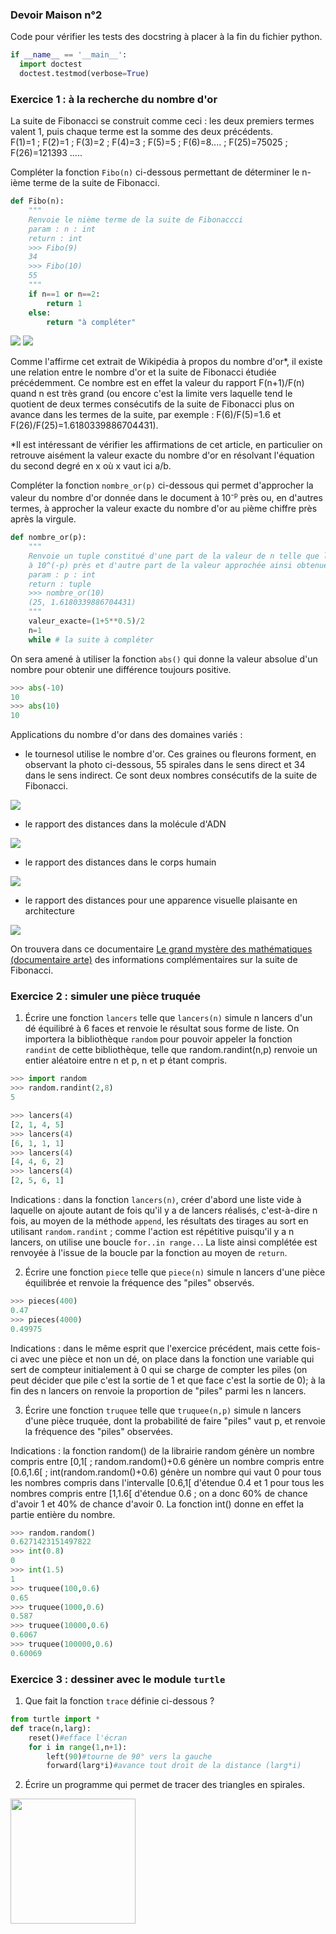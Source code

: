 ### Devoir Maison n°2

Code pour vérifier les tests des docstring à placer à la fin du fichier python.

```Python
if __name__ == '__main__':
  import doctest
  doctest.testmod(verbose=True)
```
### Exercice 1 : à la recherche du nombre d'or

La suite de Fibonacci se construit comme ceci : les deux premiers termes valent 1, puis chaque terme est la somme des deux précédents.   
F(1)=1 ; F(2)=1 ; F(3)=2 ; F(4)=3 ; F(5)=5 ; F(6)=8.... ; F(25)=75025 ; F(26)=121393 .....

Compléter la fonction `Fibo(n)` ci-dessous permettant de déterminer le n-ième terme de la suite de Fibonacci.

```Python
def Fibo(n):
    """
    Renvoie le nième terme de la suite de Fibonaccci
    param : n : int
    return : int
    >>> Fibo(9)
    34
    >>> Fibo(10)
    55
    """
    if n==1 or n==2:
        return 1
    else:
        return "à compléter"
```
<img src="Assets/suite-de-fibonacci-phi.png.webp"> 

<img src="Assets/nombre_or.png"> 

Comme l'affirme cet extrait de Wikipédia à propos du nombre d'or*, il existe une relation entre le nombre d'or et la suite de Fibonacci étudiée précédemment. Ce nombre est en effet la valeur du rapport F(n+1)/F(n) quand n est très grand (ou encore c'est la limite vers laquelle tend le quotient de deux termes consécutifs de la suite de Fibonacci plus on avance dans les termes de la suite, par exemple : F(6)/F(5)=1.6 et F(26)/F(25)=1.6180339886704431).   

*Il est intéressant de vérifier les affirmations de cet article, en particulier on retrouve aisément la valeur exacte du nombre d'or en résolvant l'équation du second degré en x où x vaut ici a/b.

Compléter la fonction `nombre_or(p)` ci-dessous qui permet d'approcher la valeur du nombre d'or donnée dans le document à 10<sup>-`p`</sup> près ou, en d'autres termes, à approcher la valeur exacte du nombre d'or au `p`ième chiffre près après la virgule.

```Python
def nombre_or(p):
    """
    Renvoie un tuple constitué d'une part de la valeur de n telle que le rapport Fibo(n+1)/Fibo(n) approche le nombre d'or 
    à 10^(-p) près et d'autre part de la valeur approchée ainsi obtenue
    param : p : int
    return : tuple 
    >>> nombre_or(10)
    (25, 1.6180339886704431)
    """
    valeur_exacte=(1+5**0.5)/2
    n=1
    while # la suite à compléter
```

On sera amené à utiliser la fonction `abs()` qui donne la valeur absolue d'un nombre pour obtenir une différence toujours positive.
```Python
>>> abs(-10)
10
>>> abs(10)
10
```

Applications du nombre d'or dans des domaines variés : 

- le tournesol utilise le nombre d'or. Ces graines ou fleurons forment, en observant la photo ci-dessous, 55 spirales dans le sens direct et 34 dans le sens indirect. Ce sont deux nombres consécutifs de la suite de Fibonacci.

<img src="Assets/tournesol.jpg.webp"> 

- le rapport des distances dans la molécule d'ADN

<img src="Assets/nombre-dor-adn.png.webp"> 

- le rapport des distances dans le corps humain

<img src="Assets/nombre-or-corps-humain.jpg.webp"> 

- le rapport des distances pour une apparence visuelle plaisante en architecture

<img src="Assets/parthenon.png.webp">

On trouvera dans ce documentaire [Le grand mystère des mathématiques (documentaire arte)](https://www.youtube.com/watch?v=YIeuCCQoUWc) des informations complémentaires sur la suite de Fibonacci.

### Exercice 2 : simuler une pièce truquée

1) Écrire une fonction  `lancers` telle que `lancers(n)` simule n lancers d'un dé équilibré à 6 faces et renvoie le résultat sous forme de liste.
On importera la bibliothèque `random` pour pouvoir appeler la fonction `randint` de cette bibliothèque, telle que random.randint(n,p) renvoie un entier aléatoire entre n et p, n et p étant compris.

```Python
>>> import random
>>> random.randint(2,8)
5 
```

```Python
>>> lancers(4)
[2, 1, 4, 5]
>>> lancers(4)
[6, 1, 1, 1]
>>> lancers(4)
[4, 4, 6, 2]
>>> lancers(4)
[2, 5, 6, 1]
```

Indications : dans la fonction `lancers(n)`, créer d'abord une liste vide à laquelle on ajoute autant de fois qu'il y a de lancers réalisés, c'est-à-dire n fois, au moyen de la méthode `append`,  les résultats des tirages au sort en utilisant `random.randint` ; comme l'action est répétitive puisqu'il y a n lancers, on utilise une boucle `for..in range..`. La liste ainsi complétée est renvoyée à l'issue de la boucle par la fonction au moyen de `return`.

2) Écrire une fonction `piece` telle que `piece(n)` simule n lancers d'une pièce équilibrée et renvoie la fréquence des "piles" observés.

```Python
>>> pieces(400)
0.47
>>> pieces(4000)
0.49975
```
Indications : dans le même esprit que l'exercice précédent, mais cette fois-ci avec une pièce et non un dé, on place dans la fonction une variable qui sert de compteur initialement à 0 qui se charge de compter les piles (on peut décider que pile c'est la sortie de 1 et que face c'est la sortie de 0); à la fin des n lancers on renvoie la proportion de "piles" parmi les n lancers.

3) Écrire une fonction `truquee` telle que `truquee(n,p)` simule n lancers d'une pièce truquée, dont la probabilité de faire "piles" vaut p, et renvoie la fréquence des "piles" observées.

Indications : la fonction random() de la librairie random génère un nombre compris entre [0,1[ ; random.random()+0.6 génère un nombre compris entre [0.6,1.6[ ; int(random.random()+0.6) génère un nombre qui vaut 0 pour tous les nombres compris dans l'intervalle [0.6,1[ d'étendue 0.4 et 1 pour tous les nombres compris entre [1,1.6[ d'étendue 0.6 ; on a donc 60% de chance d'avoir 1 et 40% de chance d'avoir 0.
La fonction int() donne en effet la partie entière du nombre.

```Python
>>> random.random()
0.6271423151497822
>>> int(0.8)
0
>>> int(1.5)
1
>>> truquee(100,0.6)
0.65
>>> truquee(1000,0.6)
0.587
>>> truquee(10000,0.6)
0.6067
>>> truquee(100000,0.6)
0.60069
```

### Exercice 3 : dessiner avec le module `turtle`

1) Que fait la fonction `trace` définie ci-dessous ?

```Python
from turtle import *
def trace(n,larg):
    reset()#efface l'écran
    for i in range(1,n+1):
        left(90)#tourne de 90° vers la gauche
        forward(larg*i)#avance tout droit de la distance (larg*i)
```

2) Écrire un programme qui permet de tracer des triangles en spirales.

<img src="Assets/spirales_triangles.png" width="200" height="200"> 


